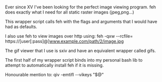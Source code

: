 Ever since XV I've been looking for the perfect image viewing program.
feh does exactly what I need for all static raster images (jpeg,png...)

This wrapper script calls feh with the flags and arguments that I would
have had as defaults.

I also use feh to view images over http using: feh -qxw --rcfile= https://[user[:pass]@]www.example.com/path/2/image.jpg

The gif viewer that I use is sxiv and have an equivalent wrapper called gifs.

The first half of my wrapper script binds into my personal bash lib to attempt to automatically install feh if it is missing.

Honourable mention to: qiv -emtifl --vikeys "$@"

